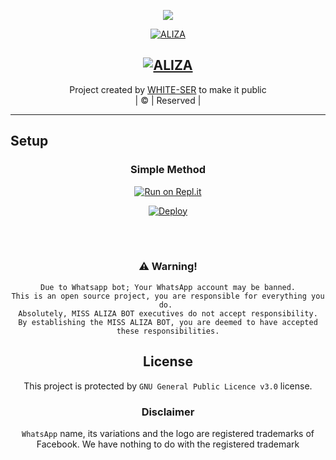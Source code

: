 <div align="center">
  <p align="center">
<img src=https://i.imgur.com/oogzAR2.png>
</p

<div align="center
<div align="center"


[![ALIZA](https://i.imgur.com/kF5SpFM.jpeg?size=100000)](https://github.com/ANUSER1)

## [![ALIZA](https://readme-typing-svg.herokuapp.com?font=Road+Rage&color=0000FF&lines=🆆︎🅴︎🅻︎🅲︎🅾︎🅼︎🅴︎+🅃🄾+🅰🅻🅸🆉🅰+🅆🄰+🅱︎🅾︎🆃︎+🅁🄴🄿🄾;🅲︎🆁︎🅴︎🅰︎🆃︎🅴︎🅳︎+🄱🅈+🆆🅷🅸🆃🅴🆂🅴🆁+;🅃🄷🄸🅂+🅸︎🆂︎+🅃🄷🄴+🅱︎🅴︎🆂︎🆃︎+🄱🄶🄼+🅱︎🅾︎🆃︎;🅆🄸🅃🄷+🅼︎🅾︎🆁︎🅴︎+🄵🄴🄰🅄🅃🄴🅁🅂)](https://bit.ly/2VM4lxF)


</p>
</div>
<p align="center">
Project created by <a href="https://github.com/nishadahammed">WHITE-SER</a> to make it public
    <br>
       | © |
        Reserved |
    <br> 
</p>

----



## Setup
<div align="center">

  ### Simple Method
  
[![Run on Repl.it](https://repl.it/badge/github/quiec/whatsAlfa)](https://replit.com/@nishadahammed/ALIZA)

[![Deploy](https://www.herokucdn.com/deploy/button.svg)](https://heroku.com/deploy?template=https://github.com/nishadahammed/Miss-Aliza.git)

     
<br>
<br >


### ⚠️ Warning! 
```
Due to Whatsapp bot; Your WhatsApp account may be banned.
This is an open source project, you are responsible for everything you do. 
Absolutely, MISS ALIZA BOT executives do not accept responsibility.
By establishing the MISS ALIZA BOT, you are deemed to have accepted these responsibilities.
```

        
        
## License
This project is protected by `GNU General Public Licence v3.0` license.

### Disclaimer
`WhatsApp` name, its variations and the logo are registered trademarks of Facebook. We have nothing to do with the registered trademark
